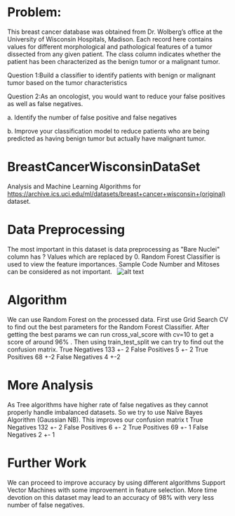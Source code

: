 # Problem:

This breast cancer database was obtained from Dr. Wolberg’s office at the University of Wisconsin Hospitals, Madison. Each record here contains values for different morphological and pathological features of a tumor dissected from any given patient. The class column indicates whether the patient has been characterized as the benign tumor or a malignant tumor.

Question 1:Build a classifier to identify patients with benign or malignant tumor based on the tumor characteristics

Question 2:As an oncologist, you would want to reduce your false positives as well as false negatives.

a. Identify the number of false positive and false negatives

b. Improve your classification model to reduce patients who are being predicted as having benign tumor but actually have malignant tumor.


# BreastCancerWisconsinDataSet
Analysis and Machine Learning Algorithms for https://archive.ics.uci.edu/ml/datasets/breast+cancer+wisconsin+(original) dataset.

# Data Preprocessing
The most important in this dataset is data preprocessing as "Bare Nuclei" column has ? Values which are replaced by 0.
Random Forest Classifier is used to view the feature importances.
Sample Code Number and Mitoses can be considered as not important.  
![alt text]()

# Algorithm
We can use Random Forest on the processed data.
First use Grid Search CV to find out the best parameters for the Random Forest Classifier.
After getting the best params we can run cross_val_score with cv=10 to get a score of around 96% .
Then using train_test_split we can try to find out the confusion matrix.
True Negatives 133 +- 2
False Positives 5 +- 2
True Positives 68 +-2
False Negatives 4 +-2

# More Analysis
As Tree algorithms have higher rate of false negatives as they cannot properly handle imbalanced datasets.
So we try to use Naïve Bayes Algorithm (Gaussian NB).
This improves our confusion matrix t
True Negatives 132 +- 2
False Positives 6 +- 2
True Positives 69 +- 1
False Negatives 2 +- 1

# Further Work
We can proceed to improve accuracy by using different algorithms Support Vector Machines with some improvement in feature selection.
More time devotion on this dataset may lead to an accuracy of 98% with very less number of false negatives.
